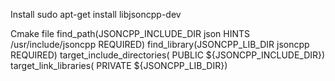 
Install
sudo apt-get install libjsoncpp-dev

Cmake file 
find_path(JSONCPP_INCLUDE_DIR json 
    HINTS /usr/include/jsoncpp REQUIRED) 
find_library(JSONCPP_LIB_DIR jsoncpp REQUIRED)
target_include_directories(<target> PUBLIC ${JSONCPP_INCLUDE_DIR})
target_link_libraries(<target> PRIVATE ${JSONCPP_LIB_DIR})

